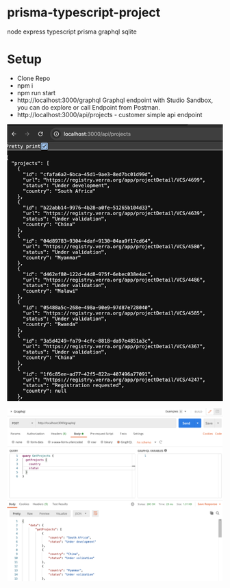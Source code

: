 # prisma-typescript-project
node express typescript prisma graphql sqlite

# Setup

- Clone Repo
- npm i
- npm run start
- http://localhost:3000/graphql  Graphql endpoint with Studio Sandbox, you can do explore or call Endpoint from Postman.
- http://localhost:3000/api/projects - customer simple api endpoint

![Endpoint](endpoint.png)

![Postman Grqphql](gqlpostman.png)
